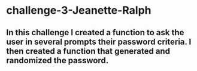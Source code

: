 # challenge-3-Jeanette-Ralph
## In this challenge I created a function to ask the user in several prompts their password criteria. I then created a function that generated and randomized the password. 

 